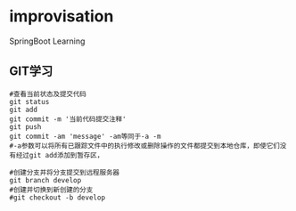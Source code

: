 # improvisation
SpringBoot Learning



## GIT学习

```shell
#查看当前状态及提交代码
git status
git add
git commit -m '当前代码提交注释'
git push
git commit -am 'message' -am等同于-a -m 
#-a参数可以将所有已跟踪文件中的执行修改或删除操作的文件都提交到本地仓库，即使它们没有经过git add添加到暂存区，

#创建分支并将分支提交到远程服务器
git branch develop
#创建并切换到新创建的分支
#git checkout -b develop
```

